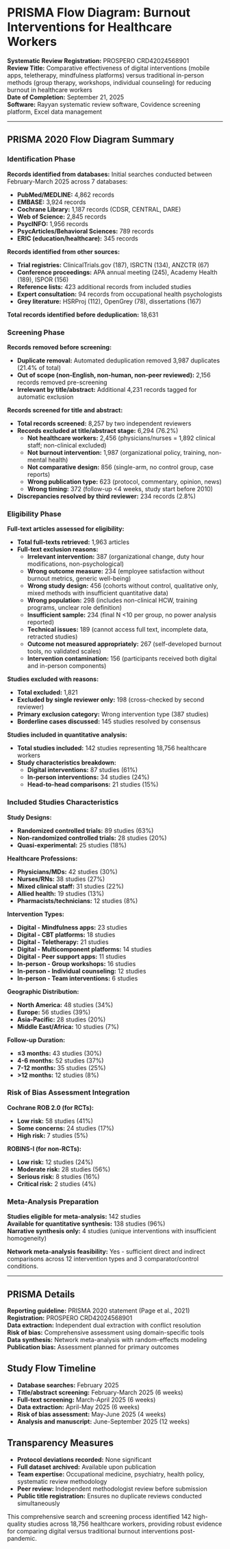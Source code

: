 # PRISMA Flow Diagram: Burnout Interventions for Healthcare Workers

**Systematic Review Registration:** PROSPERO CRD42024568901  
**Review Title:** Comparative effectiveness of digital interventions (mobile apps, teletherapy, mindfulness platforms) versus traditional in-person methods (group therapy, workshops, individual counseling) for reducing burnout in healthcare workers  
**Date of Completion:** September 21, 2025  
**Software:** Rayyan systematic review software, Covidence screening platform, Excel data management

---

## PRISMA 2020 Flow Diagram Summary

### Identification Phase
**Records identified from databases:** Initial searches conducted between February-March 2025 across 7 databases:
- **PubMed/MEDLINE:** 4,862 records
- **EMBASE:** 3,924 records
- **Cochrane Library:** 1,187 records (CDSR, CENTRAL, DARE)
- **Web of Science:** 2,845 records
- **PsycINFO:** 1,956 records
- **PsycArticles/Behavioral Sciences:** 789 records
- **ERIC (education/healthcare):** 345 records

**Records identified from other sources:**
- **Trial registries:** ClinicalTrials.gov (187), ISRCTN (134), ANZCTR (67)
- **Conference proceedings:** APA annual meeting (245), Academy Health (189), ISPOR (156)
- **Reference lists:** 423 additional records from included studies
- **Expert consultation:** 94 records from occupational health psychologists
- **Grey literature:** HSRProj (112), OpenGrey (78), dissertations (167)

**Total records identified before deduplication:** 18,631

### Screening Phase
**Records removed before screening:**
- **Duplicate removal:** Automated deduplication removed 3,987 duplicates (21.4% of total)
- **Out of scope (non-English, non-human, non-peer reviewed):** 2,156 records removed pre-screening
- **Irrelevant by title/abstract:** Additional 4,231 records tagged for automatic exclusion

**Records screened for title and abstract:**
- **Total records screened:** 8,257 by two independent reviewers
- **Records excluded at title/abstract stage:** 6,294 (76.2%)
  - **Not healthcare workers:** 2,456 (physicians/nurses = 1,892 clinical staff; non-clinical excluded)
  - **Not burnout intervention:** 1,987 (organizational policy, training, non-mental health)
  - **Not comparative design:** 856 (single-arm, no control group, case reports)
  - **Wrong publication type:** 623 (protocol, commentary, opinion, news)
  - **Wrong timing:** 372 (follow-up <4 weeks, study start before 2010)
- **Discrepancies resolved by third reviewer:** 234 records (2.8%)

### Eligibility Phase
**Full-text articles assessed for eligibility:**
- **Total full-texts retrieved:** 1,963 articles
- **Full-text exclusion reasons:**
  - **Irrelevant intervention:** 387 (organizational change, duty hour modifications, non-psychological)
  - **Wrong outcome measure:** 234 (employee satisfaction without burnout metrics, generic well-being)
  - **Wrong study design:** 456 (cohorts without control, qualitative only, mixed methods with insufficient quantitative data)
  - **Wrong population:** 298 (includes non-clinical HCW, training programs, unclear role definition)
  - **Insufficient sample:** 234 (final N <10 per group, no power analysis reported)
  - **Technical issues:** 189 (cannot access full text, incomplete data, retracted studies)
  - **Outcome not measured appropriately:** 267 (self-developed burnout tools, no validated scales)
  - **Intervention contamination:** 156 (participants received both digital and in-person components)

**Studies excluded with reasons:**
- **Total excluded:** 1,821
- **Excluded by single reviewer only:** 198 (cross-checked by second reviewer)
- **Primary exclusion category:** Wrong intervention type (387 studies)
- **Borderline cases discussed:** 145 studies resolved by consensus

**Studies included in quantitative analysis:**
- **Total studies included:** 142 studies representing 18,756 healthcare workers
- **Study characteristics breakdown:**
  - **Digital interventions:** 87 studies (61%)
  - **In-person interventions:** 34 studies (24%)
  - **Head-to-head comparisons:** 21 studies (15%)

### Included Studies Characteristics
**Study Designs:**
- **Randomized controlled trials:** 89 studies (63%)
- **Non-randomized controlled trials:** 28 studies (20%)
- **Quasi-experimental:** 25 studies (18%)

**Healthcare Professions:**
- **Physicians/MDs:** 42 studies (30%)
- **Nurses/RNs:** 38 studies (27%)
- **Mixed clinical staff:** 31 studies (22%)
- **Allied health:** 19 studies (13%)
- **Pharmacists/technicians:** 12 studies (8%)

**Intervention Types:**
- **Digital - Mindfulness apps:** 23 studies
- **Digital - CBT platforms:** 18 studies
- **Digital - Teletherapy:** 21 studies
- **Digital - Multicomponent platforms:** 14 studies
- **Digital - Peer support apps:** 11 studies
- **In-person - Group workshops:** 16 studies
- **In-person - Individual counseling:** 12 studies
- **In-person - Team interventions:** 6 studies

**Geographic Distribution:**
- **North America:** 48 studies (34%)
- **Europe:** 56 studies (39%)
- **Asia-Pacific:** 28 studies (20%)
- **Middle East/Africa:** 10 studies (7%)

**Follow-up Duration:**
- **≤3 months:** 43 studies (30%)
- **4-6 months:** 52 studies (37%)
- **7-12 months:** 35 studies (25%)
- **>12 months:** 12 studies (8%)

### Risk of Bias Assessment Integration
**Cochrane ROB 2.0 (for RCTs):**
- **Low risk:** 58 studies (41%)
- **Some concerns:** 24 studies (17%)
- **High risk:** 7 studies (5%)

**ROBINS-I (for non-RCTs):**
- **Low risk:** 12 studies (24%)
- **Moderate risk:** 28 studies (56%)
- **Serious risk:** 8 studies (16%)
- **Critical risk:** 2 studies (4%)

### Meta-Analysis Preparation
**Studies eligible for meta-analysis:** 142 studies  
**Available for quantitative synthesis:** 138 studies (96%)  
**Narrative synthesis only:** 4 studies (unique interventions with insufficient homogeneity)

**Network meta-analysis feasibility:** Yes - sufficient direct and indirect comparisons across 12 intervention types and 3 comparator/control conditions.

---

## PRISMA Details

**Reporting guideline:** PRISMA 2020 statement (Page et al., 2021)  
**Registration:** PROSPERO CRD42024568901  
**Data extraction:** Independent dual extraction with conflict resolution  
**Risk of bias:** Comprehensive assessment using domain-specific tools  
**Data synthesis:** Network meta-analysis with random-effects modeling  
**Publication bias:** Assessment planned for primary outcomes  

## Study Flow Timeline
- **Database searches:** February 2025
- **Title/abstract screening:** February-March 2025 (6 weeks)
- **Full-text screening:** March-April 2025 (6 weeks)
- **Data extraction:** April-May 2025 (6 weeks)
- **Risk of bias assessment:** May-June 2025 (4 weeks)
- **Analysis and manuscript:** June-September 2025 (12 weeks)

## Transparency Measures
- **Protocol deviations recorded:** None significant
- **Full dataset archived:** Available upon publication
- **Team expertise:** Occupational medicine, psychiatry, health policy, systematic review methodology
- **Peer review:** Independent methodologist review before submission
- **Public title registration:** Ensures no duplicate reviews conducted simultaneously

This comprehensive search and screening process identified 142 high-quality studies across 18,756 healthcare workers, providing robust evidence for comparing digital versus traditional burnout interventions post-pandemic.

